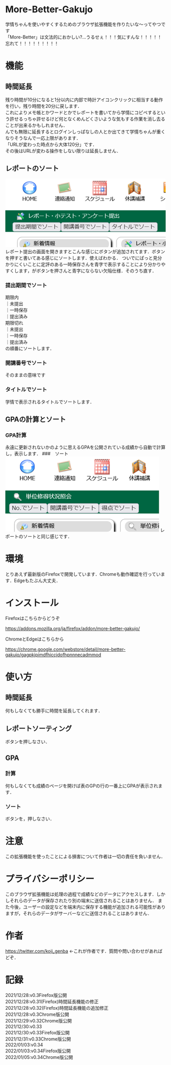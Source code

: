 # More-Better-Gakujo

学情ちゃんを使いやすくするためのブラウザ拡張機能を作りたいな～ってやつです  
「More-Better」は文法的におかしい?…うるせぇ！！！気にすんな！！！！！忘れて！！！！！！！！！

# 機能

## 時間延長
残り時間が10分になると1分以内に内部で時計アイコンクリックに相当する動作を行い，残り時間を20分に戻します．  
これによりメモ帳とかワードとかでレポートを書いてから学情にコピペするという許せるっちゃ許せるけど何となくめんどくさいような気もする作業を消し去ることが出来るかもしれません．  
んでも無限に延長するとログインしっぱなしの人とか出てきて学情ちゃんが重くなりそうなんで一応上限があります．  
「URLが変わった時点から大体120分」です．  
その後はURLが変わる操作をしない限りは延長しません．


## レポートのソート
![レポート画面のボタン](https://github.com/koji-genba/gakujo-chan-extender/blob/Readme_images/report_firefox.png)
レポート提出の画面を開きますとこんな感じにボタンが追加されてます．ボタンを押すと書いてある感じにソートします．使えばわかる．
ついでにぱっと見分かりにくいことに定評のある一時保存さんを青字で表示することにより分かりやすくします，がボタンを押さんと青字にならない欠陥仕様．そのうち直す．
### 提出期間でソート
期限内  
｜未提出  
｜一時保存  
｜提出済み  
期限切れ  
｜未提出  
｜一時保存  
｜提出済み  
の順番にソートします．  
### 開講番号でソート
そのままの意味です
### タイトルでソート
学情で表示されるタイトルでソートします．

## GPAの計算とソート
### GPA計算
永遠に更新されないかのように思えるGPAを公開されている成績から自動で計算し，表示します．
###　ソート
![成績画面のボタン](https://github.com/koji-genba/gakujo-chan-extender/blob/Readme_images/score_firefox.png)
レポートのソートと同じ感じです．

# 環境
とりあえず最新版のFirefoxで開発しています．Chromeも動作確認を行っています．Edgeもたぶん大丈夫．

# インストール
Firefoxはこちらからどうぞ

https://addons.mozilla.org/ja/firefox/addon/more-better-gakujo/

ChromeとEdgeはこちらから

https://chrome.google.com/webstore/detail/more-better-gakujo/gagpkjpimdfhiccjdofhpnnnecadmmod

# 使い方

## 時間延長
何もしなくても勝手に時間を延長してくれます．

## レポートソーティング
ボタンを押しなさい．

## GPA
### 計算
何もしなくても成績のページを開けば表のGPの行の一番上にGPAが表示されます．
### ソート
ボタンを，押しなさい．


# 注意
この拡張機能を使ったことによる損害について作者は一切の責任を負いません．

# プライバシーポリシー
このブラウザ拡張機能は処理の過程で成績などのデータにアクセスします．しかしそれらのデータが保存されたり別の端末に送信されることはありません．
また今後，ユーザーの設定などを端末内に保存する機能が追加される可能性がありますが，それらのデータがサーバーなどに送信されることはありません．


# 作者
https://twitter.com/koji_genba ←これが作者です．質問や問い合わせがあればどぞ．

# 記録
2021/12/28:v0.3Firefox版公開  
2021/12/28:v0.31(Firefox)時間延長機能の修正  
2021/12/28:v0.32(Firefox)時間延長機能の追加修正  
2021/12/28:v0.3Chrome版公開  
2021/12/29:v0.32Chrome版公開  
2021/12/30:v0.33  
2021/12/30:v0.33Firefox版公開  
2021/12/31:v0.33Chrome版公開  
2022/01/03:v0.34  
2022/01/03:v0.34Firefox版公開  
2022/01/05:v0.34Chrome版公開  